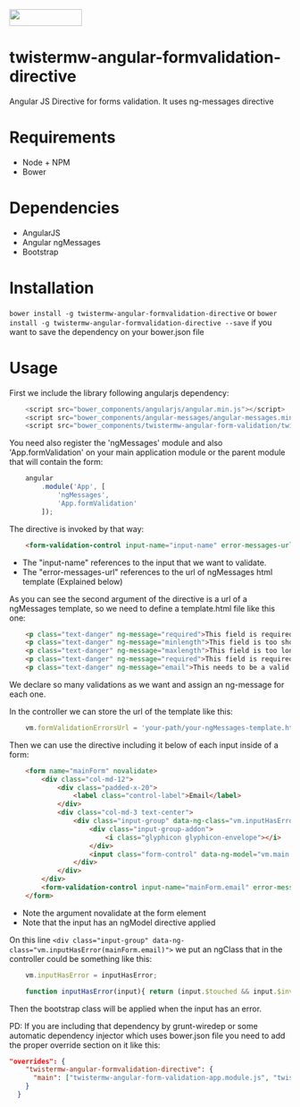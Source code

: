<img src="https://camo.githubusercontent.com/06c5d22b7908c0c4928071ac314e75c3da29d750/687474703a2f2f62656e7363687761727a2e6769746875622e696f2f626f7765722d6261646765732f62616467654032782e706e67" width="130" height="30">

# twistermw-angular-formvalidation-directive
Angular JS Directive for forms validation. It uses ng-messages directive

# Requirements
- Node + NPM
- Bower

# Dependencies
- AngularJS
- Angular ngMessages
- Bootstrap

# Installation
```bower install -g twistermw-angular-formvalidation-directive```
or
```bower install -g twistermw-angular-formvalidation-directive --save``` if you want to save the dependency on your bower.json file

# Usage

First we include the library following angularjs dependency:

```js
    <script src="bower_components/angularjs/angular.min.js"></script>
    <script src="bower_components/angular-messages/angular-messages.min.js"></script>
    <script src="bower_components/twistermw-angular-form-validation/twistermw-angular-form-validation.js"></script>
```

You need also register the 'ngMessages' module and also 'App.formValidation' on your main application module or the parent module that will contain the form:

```js
    angular
        .module('App', [
            'ngMessages',
            'App.formValidation'
        ]);
```

The directive is invoked by that way:

```html
    <form-validation-control input-name="input-name" error-messages-url="form-validation-messages-template-url"></form-validation-control>
```

- The "input-name" references to the input that we want to validate.
- The "error-messages-url" references to the url of ngMessages html template (Explained below)

As you can see the second argument of the directive is a url of a ngMessages template, so we need to define a template.html file like this one:

```html
    <p class="text-danger" ng-message="required">This field is required</p>
    <p class="text-danger" ng-message="minlength">This field is too short</p>
    <p class="text-danger" ng-message="maxlength">This field is too long</p>
    <p class="text-danger" ng-message="required">This field is required</p>
    <p class="text-danger" ng-message="email">This needs to be a valid email</p>
```

We declare so many validations as we want and assign an ng-message for each one.

In the controller we can store the url of the template like this:

```js
    vm.formValidationErrorsUrl = 'your-path/your-ngMessages-template.html';
```

Then we can use the directive including it below of each input inside of a form:

```html
    <form name="mainForm" novalidate>
        <div class="col-md-12">
            <div class="padded-x-20">
                <label class="control-label">Email</label>
            </div>
            <div class="col-md-3 text-center">
                <div class="input-group" data-ng-class="vm.inputHasError(mainForm.email)">
                    <div class="input-group-addon">
                        <i class="glyphicon glyphicon-envelope"></i>
                    </div>
                    <input class="form-control" data-ng-model="vm.main.email" name="email" type="email" maxlength="30" minlength="5" required />
                </div>
            </div>
        </div>
        <form-validation-control input-name="mainForm.email" error-messages-url="vm.formValidationErrorsUrl"></form-validation-control>
    </form>      
```

- Note the argument novalidate at the form element
- Note that the input has an ngModel directive applied

On this line ```<div class="input-group" data-ng-class="vm.inputHasError(mainForm.email)">``` we put an ngClass that in the controller could be something like this:

```js
    vm.inputHasError = inputHasError;

    function inputHasError(input){ return (input.$touched && input.$invalid) ? 'has-error' : ''; }
```

Then the bootstrap class will be applied when the input has an error.

PD: If you are including that dependency by grunt-wiredep or some automatic dependency injector which uses bower.json file you need to add the proper override section on it like this:

```json
"overrides": {
    "twistermw-angular-formvalidation-directive": {
      "main": ["twistermw-angular-form-validation-app.module.js", "twistermw-angular-form-validation.js"]
    }
  }
```